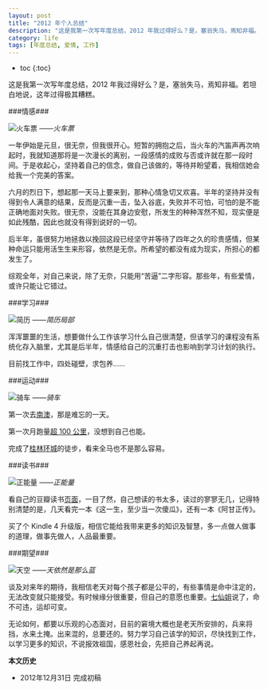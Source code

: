 ```yaml
---
layout: post
title: "2012 年个人总结"
description: "这是我第一次写年度总结，2012 年我过得好么？是，塞翁失马，焉知非福。若坦白地说，这年过得极其糟糕。"
category: life
tags: [年度总结, 爱情, 工作]
---
```


* toc
{:toc}

这是我第一次写年度总结，2012 年我过得好么？是，塞翁失马，焉知非福。若坦白地说，这年过得极其糟糕。

###情感###

![火车票]({{site.IMG_PATH}}/2012-personal-review-01.jpg)
*——火车票*

一年伊始是元旦，很无奈，但我很开心。短暂的拥抱之后，当火车的汽笛声再次响起时，我就知道那将是一次漫长的离别，一段感情的成败与否或许就在那一段时间。于是收起心，坚持着自己的信念，做自己该做的，等待并盼望着，我相信她会给我一个完美的答案。

六月的烈日下，想起那一天马上要来到，那种心情急切又欢喜。半年的坚持并没有得到令人满意的结果，反而是沉重一击，坠入谷底，失败并不可怕，可怕的是不能正确地面对失败。很无奈，没能在其身边安慰，所发生的种种浑然不知，现实便是如此残酷，因此也就没有得到说好的一切。

后半年，虽很努力地拯救以挽回这段已经坚守并等待了四年之久的珍贵感情，但某种命运只能用活生生来形容，依然是无奈。所希望的都没有成为现实，所担心的都发生了。

综观全年，对自己来说，除了无奈，只能用“苦逼”二字形容。那些年，有些爱情，或许只能让它错过。

###学习###

![简历]({{site.IMG_PATH}}/2012-personal-review-02.png)
*——简历局部*

浑浑噩噩的生活，想要做什么工作该学习什么自己很清楚，但该学习的课程没有系统化存入脑里，尤其是后半年，情感给自己的沉重打击也影响到学习计划的执行。

目前找工作中，四处碰壁，求包养……

###运动###

![骑车]({{site.IMG_PATH}}/2012-personal-review-03.jpg)
*——骑车*

第一次去[南澳](travel-in-nanao.html)，那是难忘的一天。

第一次月跑量[超 100 公里](running-notes-in-september.html)，没想到自己也能。

完成了[桂林环城](hiking-along-the-ring-road-of-guilin.html)的徒步，看来全马也不是那么容易。

###读书###

![正能量]({{site.IMG_PATH}}/2012-personal-review-04.jpg)
*——正能量*

看自己的豆瓣读书[页面](http://book.douban.com/people/fooleap)，一目了然，自己想读的书太多，读过的寥寥无几，记得特别清楚的是，几天看完一本《这一生，至少当一次傻瓜》，还有一本《阿甘正传》。

买了个 Kindle 4 升级版，相信它能给我带来更多的知识及智慧，多一点做人做事的道理，做事先做人，人品最重要。

###期望###

![天空]({{site.IMG_PATH}}/2012-personal-review-05.jpg)
*——天依然是那么蓝*

谈及对来年的期待，我相信老天对每个孩子都是公平的，有些事情是命中注定的，无法改变就只能接受。有时候缘分很重要，但自己的意愿也重要。[七仙姐](http://v.youku.com/v_show/id_XNTY2NTAwNzY=.html)说了，命不可违，运却可变。

无论如何，都要以乐观的心态面对，目前的窘境大概也是老天所安排的，兵来将挡，水来土掩。出来混的，总要还的。努力学习自己该学的知识，尽快找到工作，以学习更多的知识，不说报效祖国，感恩社会，先把自己养起再说。

**本文历史**

* 2012年12月31日 完成初稿
